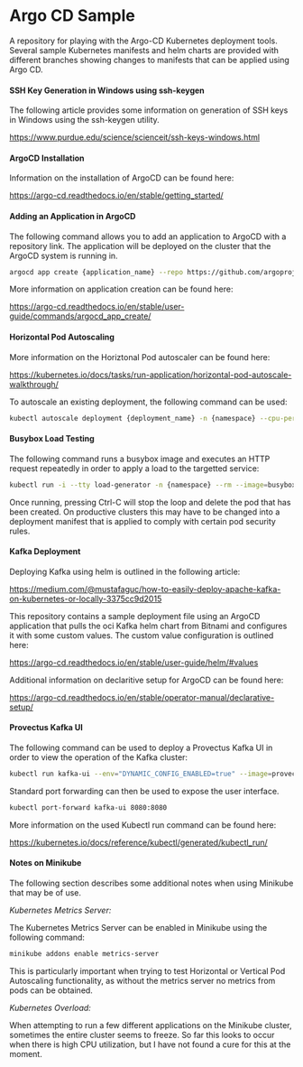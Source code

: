 # Argo CD Sample

A repository for playing with the Argo-CD Kubernetes deployment tools. Several sample Kubernetes manifests and helm charts are provided with different branches showing changes to manifests that can be applied using Argo CD.

#### SSH Key Generation in Windows using ssh-keygen

The following article provides some information on generation of SSH keys in Windows using the ssh-keygen utility.

https://www.purdue.edu/science/scienceit/ssh-keys-windows.html

#### ArgoCD Installation

Information on the installation of ArgoCD can be found here:

https://argo-cd.readthedocs.io/en/stable/getting_started/

#### Adding an Application in ArgoCD

The following command allows you to add an application to ArgoCD with a repository link. The application will be deployed on the cluster that the ArgoCD system is running in.

```bash
argocd app create {application_name} --repo https://github.com/argoproj/argocd-example-apps.git --path {path_to_repo_folder} --dest-namespace {kubernetes_namespace} --dest-server https://kubernetes.default.svc --directory-recurse
```

More information on application creation can be found here:

https://argo-cd.readthedocs.io/en/stable/user-guide/commands/argocd_app_create/

#### Horizontal Pod Autoscaling

More information on the Horiztonal Pod autoscaler can be found here:

https://kubernetes.io/docs/tasks/run-application/horizontal-pod-autoscale-walkthrough/

To autoscale an existing deployment, the following command can be used:

```bash
kubectl autoscale deployment {deployment_name} -n {namespace} --cpu-percent=50 --min=1 --max=10
```

#### Busybox Load Testing

The following command runs a busybox image and executes an HTTP request repeatedly in order to apply a load to the targetted service:

```bash
kubectl run -i --tty load-generator -n {namespace} --rm --image=busybox:1.28 --restart=Never -- /bin/sh -c "while sleep 0.01; do wget -q -O- http://{service_name}:{service_port}; done"
```

Once running, pressing Ctrl-C will stop the loop and delete the pod that has been created. On productive clusters this may have to be changed into a deployment manifest that is applied to comply with certain pod security rules.

#### Kafka Deployment

Deploying Kafka using helm is outlined in the following article:

https://medium.com/@mustafaguc/how-to-easily-deploy-apache-kafka-on-kubernetes-or-locally-3375cc9d2015

This repository contains a sample deployment file using an ArgoCD application that pulls the oci Kafka helm chart from Bitnami and configures it with some custom values. The custom value configuration is outlined here:

https://argo-cd.readthedocs.io/en/stable/user-guide/helm/#values

Additional information on declaritive setup for ArgoCD can be found here:

https://argo-cd.readthedocs.io/en/stable/operator-manual/declarative-setup/

#### Provectus Kafka UI

The following command can be used to deploy a Provectus Kafka UI in order to view the operation of the Kafka cluster:

```bash
kubectl run kafka-ui --env="DYNAMIC_CONFIG_ENABLED=true" --image=provectuslabs/kafka-ui
```

Standard port forwarding can then be used to expose the user interface.

```bash
kubectl port-forward kafka-ui 8080:8080
```

More information on the used Kubectl run command can be found here:

https://kubernetes.io/docs/reference/kubectl/generated/kubectl_run/

#### Notes on Minikube

The following section describes some additional notes when using Minikube that may be of use.

*Kubernetes Metrics Server:*

The Kubernetes Metrics Server can be enabled in Minikube using the following command:

```bash
minikube addons enable metrics-server
```

This is particularly important when trying to test Horizontal or Vertical Pod Autoscaling functionality, as without the metrics server no metrics from pods can be obtained.

*Kubernetes Overload:*

When attempting to run a few different applications on the Minikube cluster, sometimes the entire cluster seems to freeze. So far this looks to occur when there is high CPU utilization, but I have not found a cure for this at the moment.
